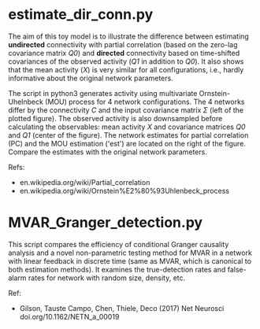 # estimate_dir_conn.py

The aim of this toy model is to illustrate the difference between estimating **undirected** connectivity with partial correlation (based on the zero-lag covariance matrix *Q0*) and **directed** connectivity based on time-shifted covariances of the observed activity (*Q1* in addition to *Q0*). It also shows that the mean activity (*X*) is very similar for all configurations, i.e., hardly informative about the original network parameters.

The script in python3 generates activity using multivariate Ornstein-Uhelnbeck (MOU) process for 4 network configurations. The 4 networks differ by the connectivity *C* and the input covariance matrix *Σ* (left of the plotted figure). The observed activity is also downsampled before calculating the observables: mean activity *X* and covariance matrices *Q0* and *Q1* (center of the figure). The network estimates for partial correlation (PC) and the MOU estimation ('est') are located on the right of the figure. Compare the estimates with the original network parameters.

Refs:
- en.wikipedia.org/wiki/Partial_correlation
- en.wikipedia.org/wiki/Ornstein%E2%80%93Uhlenbeck_process


# MVAR_Granger_detection.py

This script compares the efficiency of conditional Granger causality analysis and a novel non-parametric testing method for MVAR in a network with linear feedback in discrete time (same as MVAR, which is canonical to both estimation methods). It examines the true-detection rates and false-alarm rates for network with random size, density, etc.

Ref:
- Gilson, Tauste Campo, Chen, Thiele, Deco (2017) Net Neurosci doi.org/10.1162/NETN_a_00019
